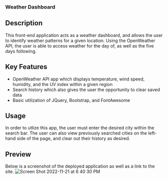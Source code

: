 ### Weather Dashboard

## Description 
This front-end application acts as a weather dashboard, and allows the user to identify weather patterns for a given location. Using the OpenWeather API, the user is able to access weather for the day of, as well as the five days following. 

## Key Features 

- OpenWeather API app which displays temperature, wind speed, humidity, and the UV index within a given region
- Search history which also gives the user the opportunity to clear saved data
- Basic utilization of JQuery, Bootstrap, and FontAwesome

## Usage 
In order to utlize this app, the user must enter the desired city within the search bar. The user can also view previously searched cities on the left-hand side of the page, and clear out their history as desired. 

## Preview 
Below is a screenshot of the deployed application as well as a link to the site. 
![Screen Shot 2022-11-21 at 6 40 30 PM](https://user-images.githubusercontent.com/109489824/203207884-c3fea3a0-7dad-486a-82f3-cb75a4e02f0b.png)
